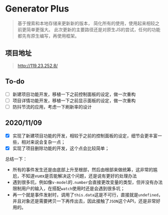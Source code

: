 # Generator Plus
> 基于搜索和本地存储来更新新的版本，
> 简化所有的使用，使用起来相较之前更简单更强大。
> 此次更新的主要路径还是对原生JS的尝试，任何的功能都先有原生编写，再使用框架。

## 项目地址  
> <http://119.23.252.8/>

## To-do
- [ ] 新建项目功能开发，移植一下之前控制面板的设定，做一次重构
- [ ] 项目详情功能开发，移植一下之前显示面板的设定，做一次重构
- [ ] 防抖节流的应用，考虑一下刷新率的设计

## 2020/11/09
- [x] 实现了新建项目功能的开发，相较于之前的控制面板的设定，细节会更丰富一些，相对来说会复杂一点；
- [x] 实现了项目删除功能的开发，这个点会比较简单；

总结一下：
- 所有的事件发生还是由底部上升至根部，然后由根部来做统筹，这非常的尴尬，不知道vuex是否能解决这个问题，还是说有更好的处理办法
- 遇到很多坑，例如像`v-model`的`.number`会直接更改变量的类型，但并没有办法限制用户的输入，在搭配`watch`使用时还是会遇到很多坑；
- 再一个就是事件发射时，调用了`this.data`这是不可行，直接就是`undefined`，并且对象还是需要拷贝一下再传出去，因此接触了`JSON`这个API，还是非常好用的。

